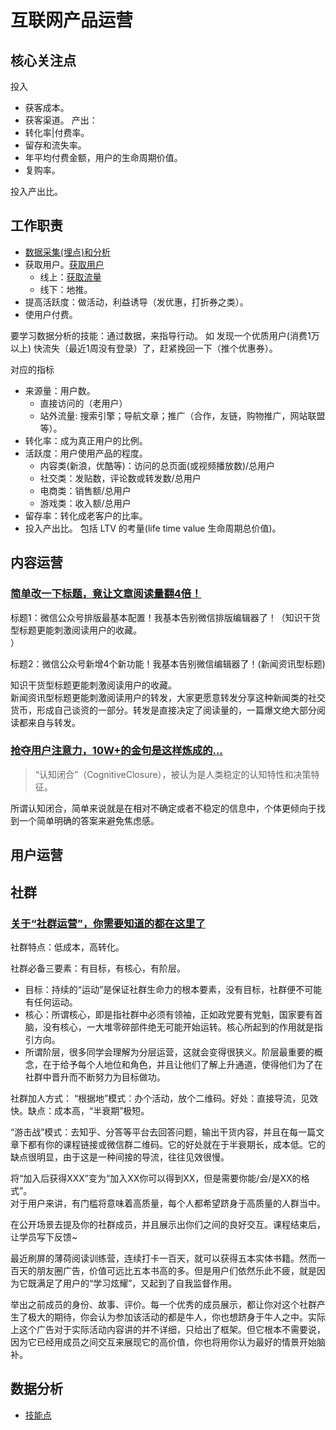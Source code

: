 # 互联网产品运营
## 核心关注点
投入
  * 获客成本。
  * 获客渠道。
产出：
  * 转化率|付费率。
  * 留存和流失率。
  * 年平均付费金额，用户的生命周期价值。
  * 复购率。

投入产出比。

## 工作职责
* [数据采集(埋点)和分析](tj-and-fenxi.md)
* 获取用户。[获取用户](获得用户.md)
  * 线上：[获取流量](获得流量.md)
  * 线下：地推。
* 提高活跃度：做活动，利益诱导（发优惠，打折券之类）。
* 使用户付费。

要学习数据分析的技能：通过数据，来指导行动。 如 发现一个优质用户(消费1万以上) 快流失（最近1周没有登录）了，赶紧挽回一下（推个优惠券）。

对应的指标
* 来源量：用户数。
  * 直接访问的（老用户）
  * 站外流量: 搜索引擎；导航文章；推广（合作，友链，购物推广，网站联盟等）。
* 转化率：成为真正用户的比例。
* 活跃度：用户使用产品的程度。
  * 内容类(新浪，优酷等)：访问的总页面(或视频播放数)/总用户
  * 社交类：发贴数，评论数或转发数/总用户
  * 电商类：销售额/总用户
  * 游戏类：收入额/总用户
* 留存率：转化成老客户的比率。
* 投入产出比。 包括 LTV 的考量(life time value 生命周期总价值)。

## 内容运营
### [简单改一下标题，竟让文章阅读量翻4倍！](https://mp.weixin.qq.com/s?__biz=MzA3MDk4NzMzNg==&mid=2651718049&idx=3&sn=1d6e984452f321556966531fbc0e033c&chksm=84ceda86b3b953900caad49b7dd1892712b924ac1851738e66d2307fccb46dc62b59a654a988&mpshare=1&scene=1&srcid=082999Z1vcbLshBGkyu2lQqa&key=5bd52544ea7dc71b21746c48da251565d4c55924b08d356e78073e0a1de011ce81c80c20785d64c9eaeb36dc9c12f108f904338d51b6f9cbede19f277e9d381904ceb9f0dd7f67dfe4ccdcca33904240&ascene=0&uin=NDI4NTMwNTE1&devicetype=iMac+MacBookAir7%2C2+OSX+OSX+10.11.6+build(15G31)&version=12020610&nettype=WIFI&fontScale=100&pass_ticket=uqWYIrMEG1QzreU%2BU74hsJah5039Wuy%2FRhWoiJUIG3MmZ9dA1uaqyG27fRQxpI5C)

标题1：微信公众号排版最基本配置！我基本告别微信排版编辑器了！（知识干货型标题更能刺激阅读用户的收藏。    
）

标题2：微信公众号新增4个新功能！我基本告别微信编辑器了！(新闻资讯型标题)

知识干货型标题更能刺激阅读用户的收藏。    
新闻资讯型标题更能刺激阅读用户的转发，大家更愿意转发分享这种新闻类的社交货币，形成自己谈资的一部分。转发是直接决定了阅读量的，一篇爆文绝大部分阅读都来自与转发。

### [抢夺用户注意力，10W+的金句是这样炼成的…](https://mp.weixin.qq.com/s?__biz=MzA3MDk4NzMzNg==&mid=2651718011&idx=2&sn=3f08edb4b7dff4f3110b890bdd093dca&chksm=84ceda5cb3b9534aaf3fb586f2534b7618ba0f224e9820aab204bc2dc96b0192e10b52369da3&mpshare=1&scene=1&srcid=08296IB635yr90tP6yJ4HMCz&key=234e935cbd20b641c6f264086bc198b50998b6b516a7f1ea9571ffdddf21d0298e024e4538986395733a8a35b749e3f2e2fd3cad8ea3e181a067b1d388a6c9801e94051894f1a6d63d90f776c657ef82&ascene=0&uin=NDI4NTMwNTE1&devicetype=iMac+MacBookAir7%2C2+OSX+OSX+10.11.6+build(15G31)&version=12020610&nettype=WIFI&fontScale=100&pass_ticket=uqWYIrMEG1QzreU%2BU74hsJah5039Wuy%2FRhWoiJUIG3MmZ9dA1uaqyG27fRQxpI5C)

> “认知闭合”（CognitiveClosure），被认为是人类稳定的认知特性和决策特征。

所谓认知闭合，简单来说就是在相对不确定或者不稳定的信息中，个体更倾向于找到一个简单明确的答案来避免焦虑感。

## 用户运营
## 社群
### [关于“社群运营”，你需要知道的都在这里了](https://mp.weixin.qq.com/s?__biz=MzI2NTY4MDg1NA==&mid=2247488140&idx=1&sn=b7cc713145114990c199d76f1232605a&key=c32c17d7706c6e26770800d25d861c87b02ef9ab4f5f4a6c63f90de8196f423920bc301723c5d1e96a6492e062e44c4019796543df0a0481d2ade7b231535fbfd70a2c1c826ad6cec38c2ad778460dba&ascene=0&uin=NDI4NTMwNTE1&devicetype=iMac+MacBookAir7%2C2+OSX+OSX+10.11.6+build(15G31)&version=12020610&nettype=WIFI&fontScale=100&pass_ticket=aHI9cxUgSqB6Fwcha25EMoUQC3mFNSzoUAeNbfeIx3jNfAKdgqn4vfYW2wOTBht2)

社群特点：低成本，高转化。

社群必备三要素：有目标，有核心，有阶层。  
* 目标：持续的“运动”是保证社群生命力的根本要素，没有目标，社群便不可能有任何运动。
* 核心：所谓核心，即是指社群中必须有领袖，正如政党要有党魁，国家要有首脑，没有核心，一大堆零碎部件绝无可能开始运转。核心所起到的作用就是指引方向。
* 所谓阶层，很多同学会理解为分层运营，这就会变得很狭义。阶层最重要的概念，在于给予每个人地位和角色，并且让他们了解上升通道，使得他们为了在社群中晋升而不断努力为目标做功。

社群加人方式：
“根据地”模式：办个活动，放个二维码。好处：直接导流，见效快。缺点：成本高，“半衰期”极短。

“游击战”模式：去知乎、分答等平台去回答问题，输出干货内容，并且在每一篇文章下都有你的课程链接或微信群二维码。它的好处就在于半衰期长，成本低。它的缺点很明显，由于这是一种间接的导流，往往见效很慢。

将“加入后获得XXX”变为“加入XX你可以得到XX，但是需要你能/会/是XX的格式”。  
对于用户来讲，有门槛将意味着高质量，每个人都希望跻身于高质量的人群当中。

在公开场景去提及你的社群成员，并且展示出你们之间的良好交互。课程结束后，让学员写下反馈~

最近刷屏的薄荷阅读训练营，连续打卡一百天，就可以获得五本实体书籍。然而一百天的朋友圈广告，价值可远比五本书高的多。但是用户们依然乐此不疲，就是因为它既满足了用户的“学习炫耀”，又起到了自我监督作用。

举出之前成员的身份、故事、评价。每一个优秀的成员展示，都让你对这个社群产生了极大的期待，你会认为参加该活动的都是牛人，你也想跻身于牛人之中。实际上这个广告对于实际活动内容讲的并不详细，只给出了框架。但它根本不需要说，因为它已经用成员之间交互来展现它的高价值，你也将用你认为最好的情景开始脑补。


## 数据分析
* [技能点](data-analysis/skill-tree.md)

